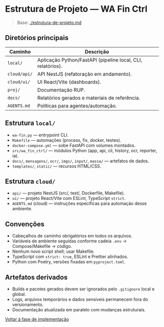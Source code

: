 <!-- proj/03-implementacao/estrutura-de-projeto-spec.md -->
# Estrutura de Projeto — WA Fin Ctrl

> Base: [./estrutura-de-projeto.md](./estrutura-de-projeto.md)

## Diretórios principais
| Caminho | Descrição |
| --- | --- |
| `local/` | Aplicação Python/FastAPI (pipeline local, CLI, relatórios). |
| `cloud/api/` | API NestJS (refatoração em andamento). |
| `cloud/ui/` | UI React/Vite (dashboards). |
| `proj/` | Documentação RUP. |
| `docs/` | Relatórios gerados e materiais de referência. |
| `AGENTS.md` | Políticas para agentes/automação. |

## Estrutura `local/`
- `wa-fin.py` — entrypoint CLI.  
- `Makefile` — automações (process, fix, docker, testes).  
- `docker-compose.yml` — sobe FastAPI com volumes montados.  
- `src/wa_fin_ctrl/` — módulos Python (app, api, cli, history, ocr, reporter, ia).  
- `docs/`, `mensagens/`, `ocr/`, `imgs/`, `input/`, `massa/` — artefatos de dados.  
- `templates/`, `static/` — recursos HTML/CSS.

## Estrutura `cloud/`
- `api/` — projeto NestJS (src/, test/, Dockerfile, Makefile).  
- `ui/` — projeto React/Vite com ESLint, TypeScript `strict`.  
- `AGENTS.md` (cloud) — instruções específicas para automação desse ambiente.

## Convenções
- Cabeçalhos de caminho obrigatórios em todos os arquivos.  
- Variáveis de ambiente seguidas conforme cadeia `.env` → Compose/Makefile → código.  
- Nenhum novo script shell; usar Makefile.  
- TypeScript com `strict: true`, ESLint e Prettier alinhados.  
- Python com Poetry, versões fixadas em `pyproject.toml`.

## Artefatos derivados
- Builds e pacotes gerados devem ser ignorados pelo `.gitignore` local e global.  
- Logs, arquivos temporários e dados sensíveis permanecem fora do versionamento.  
- Documentação atualizada em paralelo com mudanças estruturais.

[Voltar à fase de implementação](README-spec.md)
